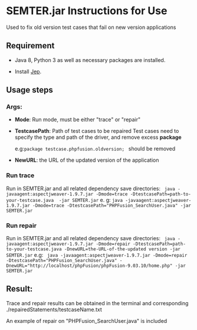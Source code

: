 # SEMTER.jar Instructions for Use

Used to fix old version test cases that fail on new version applications

## Requirement

-  Java 8, Python 3 as well as necessary packages are installed. 

-  Install [Jep](https://github.com/ninia/jep/).

##  Usage steps

### Args:

- **Mode**: Run mode, must be either "trace" or "repair"

- **TestcasePath**: Path of test cases to be repaired Test cases need to specify the type and path of the driver, and remove excess **package**

   e.g:` package testcase.phpfusion.oldversion;  ` should be removed

- **NewURL**: the URL of the updated version of the application

### Run trace

Run in SEMTER.jar and all related dependency save directories:
` java -javaagent:aspectjweaver-1.9.7.jar -Dmode=trace -DtestcasePath=path-to-your-testcase.java  -jar SEMTER.jar`
e. g: `java -javaagent:aspectjweaver-1.9.7.jar -Dmode=trace -DtestcasePath="PHPFusion_SearchUser.java" -jar SEMTER.jar`

### Run repair

Run in SEMTER.jar and all related dependency save directories:
` java -javaagent:aspectjweaver-1.9.7.jar -Dmode=repair -DtestcasePath=path-to-your-testcase.java -DnewURL=the-URL-of-the-updated version -jar SEMTER.jar`
e.g: ` java -javaagent:aspectjweaver-1.9.7.jar -Dmode=repair -DtestcasePath="PHPFusion_SearchUser.java" -DnewURL="http://localhost/phpFusion/phpFusion-9.03.10/home.php" -jar SEMTER.jar`

## Result:

Trace and repair results can be obtained in the terminal and corresponding ./repairedStatements/testcaseName.txt

An example of repair on "PHPFusion_SearchUser.java" is included